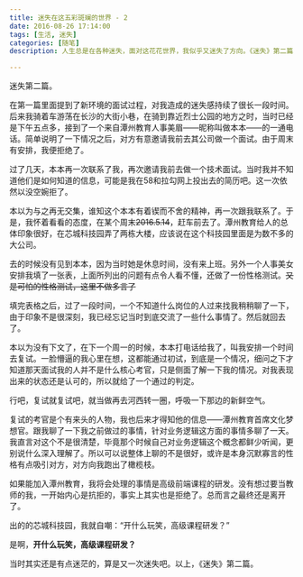 ```yaml
---
title: 迷失在这五彩斑斓的世界 - 2
date: 2016-08-26 17:14:00
tags: [生活, 迷失]
categories: [随笔]
description: 人生总是在各种迷失，面对这花花世界，我似乎又迷失了方向。《迷失》第二篇。

---
```


迷失第二篇。

在第一篇里面提到了新环境的面试过程，对我造成的迷失感持续了很长一段时间。后来我骑着车游荡在长沙的大街小巷，在骑到靠近烈士公园的地方之时，当时已经是下午五点多，接到了一个来自潭州教育人事美眉——昵称叫做本本——的一通电话。简单说明了一下情况之后，对方有意邀请我前去其公司做一个面试。由于周末有安排，我便拒绝了。

过了几天，本本再一次联系了我，再次邀请我前去做一个技术面试。当时我并不知道他们是如何知道的信息，可能是我在58和拉勾网上投出去的简历吧。这一次依然以没空婉拒了。

本以为与之再无交集，谁知这个本本有着锲而不舍的精神，再一次跟我联系了。于是，我怀着看看的态度，在某个周末~~2016.5.14~~，赶车前去了。潭州教育给人的总体印象很好，在芯城科技园弄了两栋大楼，应该说在这个科技园里面是为数不多的大公司。

去的时候没有见到本本，因为当时她是休息时间，没有来上班。另外一个人事美女安排我填了一张表，上面所列出的问题有点令人看不懂，还做了一份性格测试。~~又是可怕的性格测试，这里不做多言了~~

填完表格之后，过了一段时间，一个不知道什么岗位的人过来找我稍稍聊了一下，由于印象不是很深刻，我已经忘记当时到底交流了一些什么事情了。然后就回去了。

本以为没有下文了，在下一个周一的时候，本本打电话给我了，叫我安排一个时间去复试。一脸懵逼的我心里在想，这都能通过初试，到底是一个情况，细问之下才知道那天面试我的人并不是什么核心考官，只是侧面了解一下我的情况。对我表现出来的状态还是认可的，所以就给了一个通过的判定。

行吧，复试就复试吧，就当做再去河西转一圈，呼吸一下那边的新鲜空气。

复试的考官是个有来头的人物，我也后来才得知他的信息——潭州教育首席文化梦想官。跟我聊了一下我之前做过的事情，针对业务逻辑这方面的事情多聊了一天。我直言对这个不是很清楚，毕竟那个时候自己对业务逻辑这个概念都鲜少听闻，更别说什么深入理解了。所以可以说整体上聊的不是很好，或许是本身沉默寡言的性格有点吸引对方，对方向我跑出了橄榄枝。

如果能加入潭州教育，我将会处理的事情是高级前端课程的研发。没有想过要当教师的我，一开始内心是抗拒的，事实上其实也是拒绝了。总而言之最终还是离开了。

出的的芯城科技园，我就自嘲：“开什么玩笑，高级课程研发？”

是啊，**开什么玩笑，高级课程研发？**

当时其实还是有点迷茫的，算是又一次迷失吧。以上，《迷失》第二篇。





